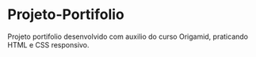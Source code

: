 # Projeto-Portifolio
Projeto portifolio desenvolvido com auxilio do curso Origamid, praticando HTML e CSS responsivo.
